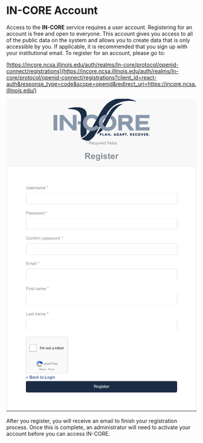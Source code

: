 # IN-CORE Account

Access to the **IN-CORE** service requires a user account. Registering for an account is free and open to everyone.
This account gives you access to all of the public data on the system and allows you to create data that is only
accessible by you. If applicable, it is recommended that you sign up with your institutional email.
To register for an account, please go to:

[https://incore.ncsa.illinois.edu/auth/realms/In-core/protocol/openid-connect/registrations](https://incore.ncsa.illinois.edu/auth/realms/In-core/protocol/openid-connect/registrations?client_id=react-auth&response_type=code&scope=openid&redirect_uri=https://incore.ncsa.illinois.edu/)

![IN-CORE login window](images/register.png)

After you register, you will receive an email to finish your registration process. Once this is complete, an
administrator will need to activate your account before you can access IN-CORE.


